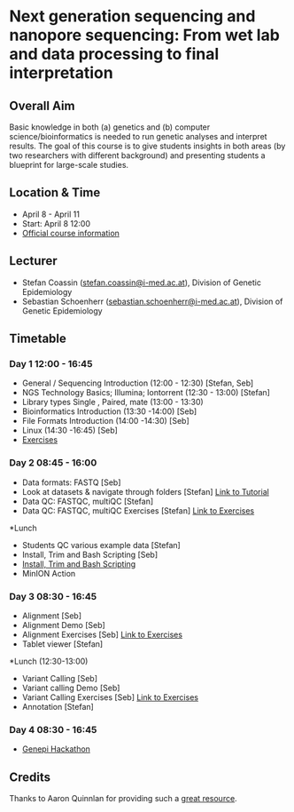 # Next generation sequencing and nanopore sequencing: From wet lab and data processing to final interpretation

## Overall Aim
Basic knowledge in both (a) genetics and (b) computer science/bioinformatics is needed to run genetic analyses and interpret results. The goal of this course is to give students insights in both areas (by two researchers with different background) and presenting students a blueprint for large-scale studies.  

## Location & Time
* April 8 - April 11 
* Start: April 8 12:00
* [Official course information](https://inside.i-med.ac.at/online/wbLv.wbShowLVDetail?pStpSpNr=858876)

## Lecturer
- Stefan Coassin (stefan.coassin@i-med.ac.at), Division of Genetic Epidemiology
- Sebastian Schoenherr (sebastian.schoenherr@i-med.ac.at), Division of Genetic Epidemiology

## Timetable

### Day 1 12:00 - 16:45
* General / Sequencing Introduction (12:00 - 12:30) [Stefan, Seb]
* NGS Technology Basics; Illumina; Iontorrent (12:30 - 13:00) [Stefan]
* Library types Single , Paired, mate (13:00 - 13:30)
* Bioinformatics Introduction (13:30 -14:00) [Seb]
* File Formats Introduction (14:00 -14:30) [Seb]
* Linux (14:30 -16:45) [Seb]
* [Exercises](https://github.com/seppinho/ngs-class/blob/master/scripts/linux-basics.Rmd)

### Day 2 08:45 - 16:00
* Data formats: FASTQ [Seb] 
* Look at datasets & navigate through folders [Stefan] [Link to Tutorial](https://github.com/seppinho/ngs-class/blob/master/scripts/Coassin_Tutorial.pdf)
* Data QC: FASTQC, multiQC [Stefan]
* Data QC: FASTQC, multiQC Exercises [Stefan] [Link to Exercises](https://github.com/seppinho/ngs-class/blob/master/scripts/Coassin_Uebungen.pdf)

*Lunch

* Students QC various example data [Stefan]
* Install, Trim and Bash Scripting [Seb]
* [Install, Trim and Bash Scripting](https://github.com/seppinho/ngs-class/blob/master/scripts/trimming.Rmd)
* MinION Action

### Day 3 08:30 - 16:45
* Alignment [Seb]
* Alignment Demo [Seb]
* Alignment Exercises [Seb] [Link to Exercises](https://github.com/seppinho/ngs-class/blob/master/scripts/mapping.Rmd)
* Tablet viewer [Stefan]

*Lunch (12:30-13:00)

* Variant Calling [Seb]
* Variant calling Demo [Seb]
* Variant Calling Exercises [Seb] [Link to Exercises](https://github.com/seppinho/ngs-class/blob/master/scripts/variant-calling.md)
* Annotation [Stefan] 

### Day 4 08:30 - 16:45
* [Genepi Hackathon](https://github.com/seppinho/ngs-class/blob/master/scripts/project.md)

## Credits
Thanks to Aaron Quinnlan for providing such a [great resource](https://github.com/quinlan-lab/applied-computational-genomics).  
